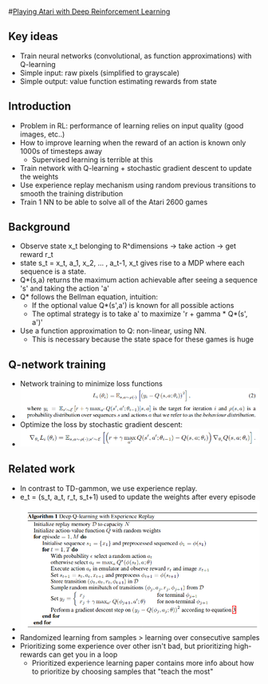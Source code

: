 #[Playing Atari with Deep Reinforcement Learning](https://www.cs.toronto.edu/~vmnih/docs/dqn.pdf)

## Key ideas

* Train neural networks (convolutional, as function approximations) with Q-learning
* Simple input: raw pixels (simplified to grayscale)
* Simple output: value function estimating rewards from state

## Introduction

* Problem in RL: performance of learning relies on input quality (good images, etc..)
* How to improve learning when the reward of an action is known only 1000s of timesteps away
  * Supervised learning is terrible at this
* Train network with Q-learning + stochastic gradient descent to update the weights
* Use experience replay mechanism using random previous transitions to smooth the training distribution
* Train 1 NN to be able to solve all of the Atari 2600 games

## Background

* Observe state x_t belonging to R^dimensions -> take action -> get reward r_t
* state s_t = x_t, a_1, x_2, ... , a_t-1, x_t gives rise to a MDP where each sequence is a state.
* Q*(s,a)  returns the maximum action achievable after seeing a sequence 's' and taking the action 'a'
* Q* follows the Bellman equation, intuition:
  * If the optional value Q*(s',a') is known for all possible actions
  * The optimal strategy is to take a' to maximize 'r + gamma * Q*(s', a')'
* Use a function approximation to Q: non-linear, using NN.
  * This is necessary because the state space for these games is huge

## Q-network training
* Network training to minimize loss functions
* ![loss function atari](loss-function-atari.png)
* Optimize the loss by stochastic gradient descent:
* ![derived loss function atari](derived-loss-function-atari.png)

## Related work
* In contrast to TD-gammon, we use experience replay.
* e_t = (s_t, a_t, r_t, s_t+1) used to update the weights after every episode
* ![deep q algo](deep-q-algo.png)
* Randomized learning from samples > learning over consecutive samples
* Prioritizing some experience over other isn't bad, but prioritizing high-rewards can get you in a loop
  * Prioritized experience learning paper contains more info about how to prioritize by choosing samples that "teach the most"
